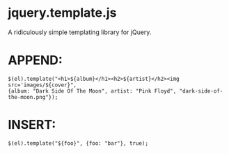 jquery.template.js
==================

A ridiculously simple templating library for jQuery.

APPEND:
=======

    $(el).template("<h1>${album}</h1><h2>${artist}</h2><img src='images/${cover}", 
    {album: "Dark Side Of The Moon", artist: "Pink Floyd", "dark-side-of-the-moon.png"});

INSERT:
=======

    $(el).template("${foo}", {foo: "bar"}, true);
